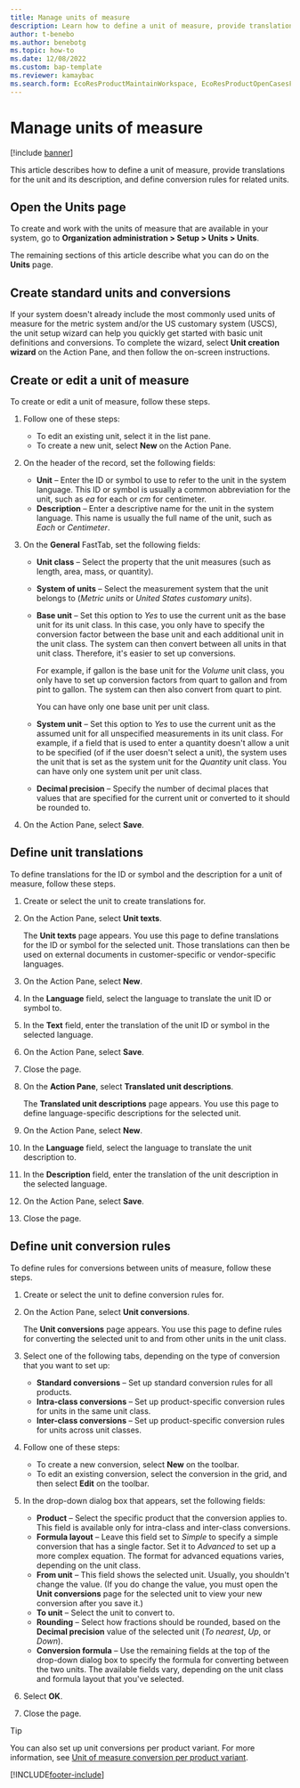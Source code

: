 ```yaml
---
title: Manage units of measure
description: Learn how to define a unit of measure, provide translations for the unit and its description, and define conversion rules for related units.
author: t-benebo
ms.author: benebotg
ms.topic: how-to
ms.date: 12/08/2022
ms.custom: bap-template
ms.reviewer: kamaybac
ms.search.form: EcoResProductMaintainWorkspace, EcoResProductOpenCasesFormPart, UnitOfMeasure, UnitOfMeasureReportingTranslation, UnitOfMeasureTranslation, UnitOfMeasureConversion, UnitOfMeasureConversionEditOrCreate, UnitOfMeasureLookup, UnitOfMeasureCalculator, UnitOfMeasureWizard, UnitOfMeasureLookupTest
---
```


# Manage units of measure

[!include [banner](../../includes/banner.md)]

This article describes how to define a unit of measure, provide translations for the unit and its description, and define conversion rules for related units.

## Open the Units page

To create and work with the units of measure that are available in your system, go to **Organization administration \> Setup \> Units \> Units**.

The remaining sections of this article describe what you can do on the **Units** page.

## Create standard units and conversions

If your system doesn't already include the most commonly used units of measure for the metric system and/or the US customary system (USCS), the unit setup wizard can help you quickly get started with basic unit definitions and conversions. To complete the wizard, select **Unit creation wizard** on the Action Pane, and then follow the on-screen instructions.

## Create or edit a unit of measure

To create or edit a unit of measure, follow these steps.

1. Follow one of these steps:

    - To edit an existing unit, select it in the list pane.
    - To create a new unit, select **New** on the Action Pane.

1. On the header of the record, set the following fields:

    - **Unit** – Enter the ID or symbol to use to refer to the unit in the system language. This ID or symbol is usually a common abbreviation for the unit, such as *ea* for each or *cm* for centimeter.
    - **Description** – Enter a descriptive name for the unit in the system language. This name is usually the full name of the unit, such as *Each* or *Centimeter*.

1. On the **General** FastTab, set the following fields:<!-- KFM: confirm this:    - **Fixed unit assignment** and **Fixed unit** – These fields have an effect only if you're using the Microsoft Retail Essentials product. If the current unit can be mapped to one of the fixed units that are used by Retail Essentials, set the **Fixed unit assignment** option to *Yes*. Then select the fixed unit in the **Fixed unit** field. -->

    - **Unit class** – Select the property that the unit measures (such as length, area, mass, or quantity).
    - **System of units** – Select the measurement system that the unit belongs to (*Metric units* or *United States customary units*).
    - **Base unit** – Set this option to *Yes* to use the current unit as the base unit for its unit class. In this case, you only have to specify the conversion factor between the base unit and each additional unit in the unit class. The system can then convert between all units in that unit class. Therefore, it's easier to set up conversions.

        For example, if gallon is the base unit for the *Volume* unit class, you only have to set up conversion factors from quart to gallon and from pint to gallon. The system can then also convert from quart to pint.

        You can have only one base unit per unit class.

    - **System unit** – Set this option to *Yes* to use the current unit as the assumed unit for all unspecified measurements in its unit class. For example, if a field that is used to enter a quantity doesn't allow a unit to be specified (of if the user doesn't select a unit), the system uses the unit that is set as the system unit for the *Quantity* unit class. You can have only one system unit per unit class.
    - **Decimal precision** – Specify the number of decimal places that values that are specified for the current unit or converted to it should be rounded to.

1. On the Action Pane, select **Save**.

## Define unit translations

To define translations for the ID or symbol and the description for a unit of measure, follow these steps.

1. Create or select the unit to create translations for.
1. On the Action Pane, select **Unit texts**.

    The **Unit texts** page appears. You use this page to define translations for the ID or symbol for the selected unit. Those translations can then be used on external documents in customer-specific or vendor-specific languages.

1. On the Action Pane, select **New**.
1. In the **Language** field, select the language to translate the unit ID or symbol to.
1. In the **Text** field, enter the translation of the unit ID or symbol in the selected language.
1. On the Action Pane, select **Save**.
1. Close the page.
1. On the **Action Pane**, select **Translated unit descriptions**.

    The **Translated unit descriptions** page appears. You use this page to define language-specific descriptions for the selected unit.

1. On the Action Pane, select **New**.
1. In the **Language** field, select the language to translate the unit description to.
1. In the **Description** field, enter the translation of the unit description in the selected language.
1. On the Action Pane, select **Save**.
1. Close the page.

## Define unit conversion rules

To define rules for conversions between units of measure, follow these steps.

1. Create or select the unit to define conversion rules for.
1. On the Action Pane, select **Unit conversions**.

    The **Unit conversions** page appears. You use this page to define rules for converting the selected unit to and from other units in the unit class.

1. Select one of the following tabs, depending on the type of conversion that you want to set up:

    - **Standard conversions** – Set up standard conversion rules for all products.
    - **Intra-class conversions** – Set up product-specific conversion rules for units in the same unit class.
    - **Inter-class conversions** – Set up product-specific conversion rules for units across unit classes.

1. Follow one of these steps:

    - To create a new conversion, select **New** on the toolbar.
    - To edit an existing conversion, select the conversion in the grid, and then select **Edit** on the toolbar.

1. In the drop-down dialog box that appears, set the following fields:

    - **Product** – Select the specific product that the conversion applies to. This field is available only for intra-class and inter-class conversions.
    - **Formula layout** – Leave this field set to *Simple* to specify a simple conversion that has a single factor. Set it to *Advanced* to set up a more complex equation. The format for advanced equations varies, depending on the unit class.
    - **From unit** – This field shows the selected unit. Usually, you shouldn't change the value. (If you do change the value, you must open the **Unit conversions** page for the selected unit to view your new conversion after you save it.)
    - **To unit** – Select the unit to convert to.
    - **Rounding** – Select how fractions should be rounded, based on the **Decimal precision** value of the selected unit (*To nearest*, *Up*, or *Down*).
    - **Conversion formula** – Use the remaining fields at the top of the drop-down dialog box to specify the formula for converting between the two units. The available fields vary, depending on the unit class and formula layout that you've selected.

1. Select **OK**.
1. Close the page.

> [!TIP]
> You can also set up unit conversions per product variant. For more information, see [Unit of measure conversion per product variant](../uom-conversion-per-product-variant.md).

[!INCLUDE[footer-include](../../../includes/footer-banner.md)]
